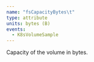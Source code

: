 ```yaml
---
name: "fsCapacityBytes\t"
type: attribute
units: bytes (B)
events:
  - K8sVolumeSample
---
```


Capacity of the volume in bytes.